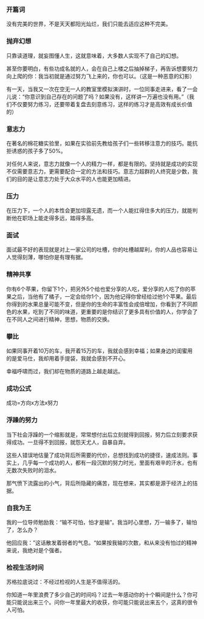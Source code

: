 ### 开篇词

没有完美的世界，不是天天都阳光灿烂，我们只能去适应这种不完美。

### 抛弃幻想

只靠读道理，就妄图懂人生，这就意味着，大多数人实现不了自己的幻想。

甚至你要明白，有些功成名就的人，会在自己上楼之后抽掉梯子，再告诉想要努力向上爬的你：我当初就是通过努力飞上来的，你也可以。（这是一种恶意的幻影）


有一天，当我又一次在空无一人的教室里模拟演讲时，一位同事走进来，看了一会儿说：“你意识到自己存在的问题了吗？如果没有，这样讲一万遍也没有用。”（我们不仅要努力练习，还要带着复盘去刻意练习，这样的练习才是高效有成长价值的）

### 意志力

在著名的棉花糖实验里，如果在实验前先教给孩子们一些转移注意力的技巧。能抗拒诱惑的孩子多了50%。

对任何人来说，意志力就像一个人的精力一样，都是有限的。坚持就是成功的实现不仅需要意志力，更需要配合一定的方法和技巧。意志力超群的人终究是少数，我们的目的是让意志力处于大众水平的人也能更加精进。

### 压力

在压力下，一个人的本性会更加坦露无遗，而一个人能扛得住多大的压力，就能判断他在职场上能走得多远，踏得多高。

### 面试

面试最不好的表现就是对上一家公司的吐槽，你的吐槽越犀利，你的人品也容易让人觉得刻薄，哪怕你是有理有据。

### 精神共享

你有6个苹果，你留下1个，把另外5个给也爱分享的人吃，爱分享的人吃了你的苹果之后，当他有了橘子，一定会给你1个，因为他记得你曾经给过他1个苹果。最后你得到的水果总量可能不变，但是你的生命的丰富性会成倍增加，你看到了不同颜色的水果，吃到了不同的味道，更重要的是你结识了更多具有价值的人，你学会了在不同人之间进行精神，思想，物质的交换。

### 攀比

如果同事开着10万的车，我开着15万的车，我就会感到幸福；如果身边的闺蜜用的是爱马仕，我却用着手提袋，我就会感到不开心。

幸福呼啸而过，我们却在物质的道路上越走越远。

### 成功公式

成功=方向x方法x努力

### 浮躁的努力

当下社会浮躁的一个缩影就是，常常想付出后立刻就得到回报，努力后立刻要求获得成功。一旦得不到回报，就怨天尤人，自暴自弃。

这些人错误地估量了成功背后所需要的代价，总想找到成功的捷径，速成法则。事实上，几乎每一个成功的人，都有一段沉默的努力时光，里面有艰辛的汗水，也有无数次失败时的泪水。

那气愤下流露出的小气，背后所隐藏的痛苦，现在想来，其实都是源于经济上的拮据。

### 自我为王

我的一位导师勉励我：“输不可怕，怕才是输”。我当时心里想，万一输多了，输怕了，怎么办？

他回应我：”这话散发着弱者的气息。“如果按我输的次数，和从来没有怕过的精神来说，我绝对是个强者。

### 检视生活时间

苏格拉底说过：不经过检视的人生是不值得活的。

你知道一年里浪费了多少自己的时间吗？过去一年感动你的十个瞬间是什么？你可能只能说出来三个。问你一年里最大的收获，你可能只能说出来五个，这真的很令人可怕。
